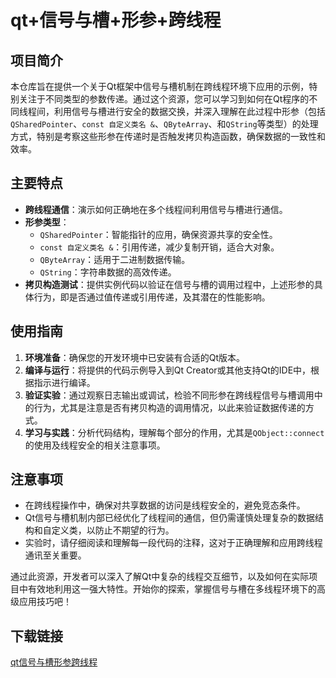 # qt+信号与槽+形参+跨线程

## 项目简介

本仓库旨在提供一个关于Qt框架中信号与槽机制在跨线程环境下应用的示例，特别关注于不同类型的参数传递。通过这个资源，您可以学习到如何在Qt程序的不同线程间，利用信号与槽进行安全的数据交换，并深入理解在此过程中形参（包括`QSharedPointer`、`const 自定义类名 &`、`QByteArray`、和`QString`等类型）的处理方式，特别是考察这些形参在传递时是否触发拷贝构造函数，确保数据的一致性和效率。

## 主要特点

- **跨线程通信**：演示如何正确地在多个线程间利用信号与槽进行通信。
- **形参类型**：
    - `QSharedPointer`：智能指针的应用，确保资源共享的安全性。
    - `const 自定义类名 &`：引用传递，减少复制开销，适合大对象。
    - `QByteArray`：适用于二进制数据传输。
    - `QString`：字符串数据的高效传递。
- **拷贝构造测试**：提供实例代码以验证在信号与槽的调用过程中，上述形参的具体行为，即是否通过值传递或引用传递，及其潜在的性能影响。

## 使用指南

1. **环境准备**：确保您的开发环境中已安装有合适的Qt版本。
2. **编译与运行**：将提供的代码示例导入到Qt Creator或其他支持Qt的IDE中，根据指示进行编译。
3. **验证实验**：通过观察日志输出或调试，检验不同形参在跨线程信号与槽调用中的行为，尤其是注意是否有拷贝构造的调用情况，以此来验证数据传递的方式。
4. **学习与实践**：分析代码结构，理解每个部分的作用，尤其是`QObject::connect`的使用及线程安全的相关注意事项。

## 注意事项

- 在跨线程操作中，确保对共享数据的访问是线程安全的，避免竞态条件。
- Qt信号与槽机制内部已经优化了线程间的通信，但仍需谨慎处理复杂的数据结构和自定义类，以防止不期望的行为。
- 实验时，请仔细阅读和理解每一段代码的注释，这对于正确理解和应用跨线程通讯至关重要。

通过此资源，开发者可以深入了解Qt中复杂的线程交互细节，以及如何在实际项目中有效地利用这一强大特性。开始你的探索，掌握信号与槽在多线程环境下的高级应用技巧吧！

## 下载链接

[qt信号与槽形参跨线程](https://pan.quark.cn/s/117360d03acd)
